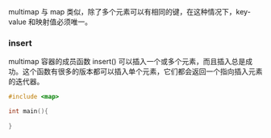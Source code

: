 
multimap 与 map 类似，除了多个元素可以有相同的键，在这种情况下，key-value 和映射值必须唯一。



### insert

multimap 容器的成员函数 insert() 可以插入一个或多个元素，而且插入总是成功。这个函数有很多的版本都可以插入单个元素，它们都会返回一个指向插入元素的迭代器。



```cpp
#include <map>

int main(){
	
}
```


